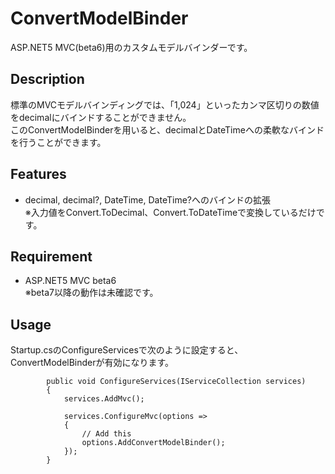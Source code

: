 # ConvertModelBinder

ASP.NET5 MVC(beta6)用のカスタムモデルバインダーです。

## Description

標準のMVCモデルバインディングでは、「1,024」といったカンマ区切りの数値をdecimalにバインドすることができません。  
このConvertModelBinderを用いると、decimalとDateTimeへの柔軟なバインドを行うことができます。

## Features

- decimal, decimal?, DateTime, DateTime?へのバインドの拡張  
※入力値をConvert.ToDecimal、Convert.ToDateTimeで変換しているだけです。  

## Requirement

- ASP.NET5 MVC beta6  
※beta7以降の動作は未確認です。

## Usage

Startup.csのConfigureServicesで次のように設定すると、ConvertModelBinderが有効になります。

```
        public void ConfigureServices(IServiceCollection services)
        {
            services.AddMvc();

            services.ConfigureMvc(options =>
            {
                // Add this
                options.AddConvertModelBinder();
            });
        }
```
